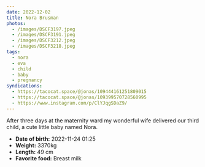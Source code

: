 ```yaml
---
date: 2022-12-02
title: Nora Brusman
photos:
  - /images/DSCF3197.jpeg
  - /images/DSCF3191.jpeg
  - /images/DSCF3212.jpeg
  - /images/DSCF3218.jpeg
tags:
  - nora
  - eva
  - child
  - baby
  - pregnancy
syndications:
  - https://tacocat.space/@jonas/109444161251809015
  - https://tacocat.space/@jonas/109399570728560995
  - https://www.instagram.com/p/ClYJqgSDaZ9/
---
```


After three days at the maternity ward my wonderful wife delivered our third child, a cute little baby named Nora.

* **Date of birth:** 2022-11-24 01:25
* **Weight:** 3370kg
* **Length:** 49 cm
* **Favorite food:** Breast milk
